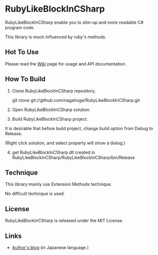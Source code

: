 RubyLikeBlockInCSharp
=====================

RubyLikeBlockInCSharp enable you to slim-up and more readable C# program code.

This library is much influenced by ruby's methods.


## Hot To Use

Please read the [Wiki](https://github.com/nagahoge/RubyLikeBlockInCSharp/wiki) page 
for usage and API documentation.



## How To Build

1. Clone RubyLikeBlockInCSharp repository.

    git clone git://github.com/nagahoge/RubyLikeBlockInCSharp.git


2. Open RubyLikeBlockInCSharp solution.

3. Build RubyLikeBlockInCSharp project.

It is desirable that before build project, change build option from Debug to Release.

(Right click solution, and select property will show a dialog.)

4. get RubyLikeBlockInCSharp.dll created in RubyLikeBlockInCSharp/RubyLikeBlockInCSharp/bin/Release



## Technique

This library mainly use Extension Methods technique.

No difficult technique is used.



## License

RubyLikeBlockInCSharp is released under the MIT License.



## Links

* [Author's blog](http://pgnote.net/) (in Japanese language.)


